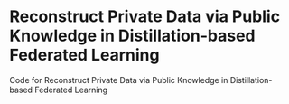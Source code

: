 # Reconstruct Private Data via Public Knowledge in Distillation-based Federated Learning
Code for Reconstruct Private Data via Public Knowledge in Distillation-based Federated Learning
